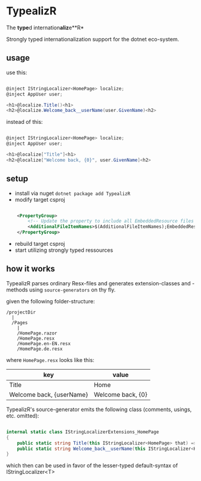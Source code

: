 # TypealizR
The **type**d internation**aliz**e**R*

Strongly typed internationalization support for the dotnet eco-system.


## usage

use this:

```csharp

@inject IStringLocalizer<HomePage> localize;
@inject AppUser user;

<h1>@localize.Title()<h1>
<h2>@localize.Welcome_back__userName(user.GivenName)<h2>

```

instead of this:


```csharp

@inject IStringLocalizer<HomePage> localize;
@inject AppUser user;

<h1>@localize["Title"]<h1>
<h2>@localize["Welcome back, {0}", user.GivenName]<h2>

```



## setup

- install via nuget
  `dotnet package add TypealizR`
- modify target csproj
```xml

	<PropertyGroup>
		<!-- Update the property to include all EmbeddedResource files -->
		<AdditionalFileItemNames>$(AdditionalFileItemNames);EmbeddedResource</AdditionalFileItemNames>
	</PropertyGroup>

```
- rebuild target csproj
- start utilizing strongly typed ressources

## how it works

TypealizR parses ordinary Resx-files and generates extension-classes and -methods using `source-generators` on thy fly.

given the following folder-structure:

```
/projectDir
  |
  /Pages
    |
	/HomePage.razor
	/HomePage.resx
	/HomePage.en-EN.resx
	/HomePage.de.resx
```

where `HomePage.resx` looks like this:

| key | value |
|------|-------|
| Title | Home |
|Welcome back, {userName} | Welcome back, {0} |

TypealizR's source-generator emits the following class (comments, usings, etc. omitted):

```csharp

internal static class IStringLocalizerExtensions_HomePage 
{
	public static string Title(this IStringLocalizer<HomePage> that) => that["Title"];
	public static string Welcome_back__userName(this IStringLocalizer<HomePage> that, object userName) => that["Welcome back, {0}", userName];
}

```

which then can be used in favor of the lesser-typed default-syntax of IStringLocalizer&lt;T&gt;
